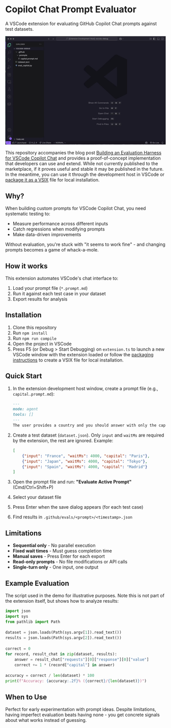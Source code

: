# Copilot Chat Prompt Evaluator

A VSCode extension for evaluating GitHub Copilot Chat prompts against test datasets.

![Demo showing the functionality of the extension](demo.gif)


This repository accompanies the blog post [Building an Evaluation Harness for VSCode Copilot Chat]() and provides a proof-of-concept implementation that developers can use and extend. While not currently published to the marketplace, if it proves useful and stable it may be published in the future. In the meantime, you can use it through the development host in VSCode or [package it as a VSIX](https://code.visualstudio.com/api/working-with-extensions/publishing-extension#packaging-extensions) file for local installation.

## Why?

When building custom prompts for VSCode Copilot Chat, you need systematic testing to:
- Measure performance across different inputs
- Catch regressions when modifying prompts
- Make data-driven improvements

Without evaluation, you're stuck with "it seems to work fine" - and changing prompts becomes a game of whack-a-mole.

## How it works

This extension automates VSCode's chat interface to:
1. Load your prompt file (`*.prompt.md`)
2. Run it against each test case in your dataset
3. Export results for analysis

## Installation

1. Clone this repository
2. Run `npm install`
3. Run `npm run compile`
4. Open the project in VSCode
5. Press F5 (or Debug > Start Debugging) on `extension.ts` to launch a new VSCode window with the extension loaded or follow the [packaging instructions](https://code.visualstudio.com/api/working-with-extensions/publishing-extension#packaging-extensions) to create a VSIX file for local installation.

## Quick Start

1. In the extension development host window, create a prompt file (e.g., `capital.prompt.md`):
   ```markdown
   ---
   mode: agent
   tools: []
   ---
   The user provides a country and you should answer with only the capital of that country.
   ```

2. Create a test dataset (`dataset.json`). Only `input` and `waitMs` are required by the extension,
the rest are ignored. Example:
   ```json
   [
       {"input": "France", "waitMs": 4000, "capital": "Paris"},
       {"input": "Japan", "waitMs": 4000, "capital": "Tokyo"},
       {"input": "Spain", "waitMs": 4000, "capital": "Madrid"}
   ]
   ```

3. Open the prompt file and run: **"Evaluate Active Prompt"** (Cmd/Ctrl+Shift+P)
4. Select your dataset file
5. Press Enter when the save dialog appears (for each test case)
6. Find results in `.github/evals/<prompt>/<timestamp>.json`

## Limitations

- **Sequential only** - No parallel execution
- **Fixed wait times** - Must guess completion time
- **Manual saves** - Press Enter for each export
- **Read-only prompts** - No file modifications or API calls
- **Single-turn only** - One input, one output

## Example Evaluation

The script used in the demo for illustrative purposes. Note this is not part of the extension itself, but shows how to analyze results:

```python
import json
import sys
from pathlib import Path

dataset = json.loads(Path(sys.argv[1]).read_text())
results = json.loads(Path(sys.argv[2]).read_text())

correct = 0
for record, result_chat in zip(dataset, results):
    answer = result_chat["requests"][0]["response"][0]["value"]
    correct += 1 * (record["capital"] in answer)

accuracy = correct / len(dataset) * 100
print(f"Accuracy: {accuracy:.2f}% ({correct}/{len(dataset)})")
```

## When to Use

Perfect for early experimentation with prompt ideas. Despite limitations, having imperfect evaluation beats having none - you get concrete signals about what works instead of guessing.
